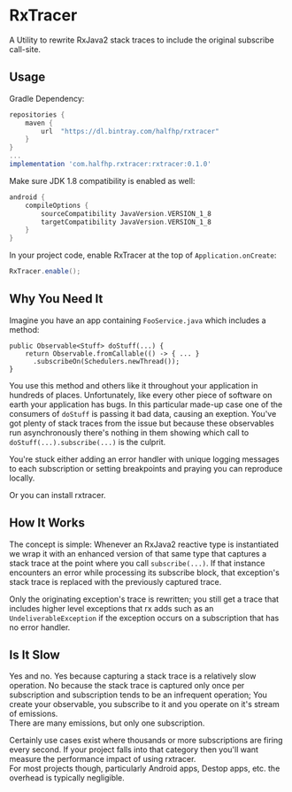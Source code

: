 # RxTracer
A Utility to rewrite RxJava2 stack traces to include the original subscribe call-site.

## Usage

Gradle Dependency:
```groovy
repositories {
    maven {
        url  "https://dl.bintray.com/halfhp/rxtracer"
    }
}
...
implementation 'com.halfhp.rxtracer:rxtracer:0.1.0'
```

Make sure JDK 1.8 compatibility is enabled as well:

```groovy
android {
    compileOptions {
        sourceCompatibility JavaVersion.VERSION_1_8
        targetCompatibility JavaVersion.VERSION_1_8
    }
}
```

In your project code, enable RxTracer at the top of `Application.onCreate`:

```java
RxTracer.enable();
```

## Why You Need It
Imagine you have an app containing `FooService.java` which includes a method:

```
public Observable<Stuff> doStuff(...) {
    return Observable.fromCallable(() -> { ... }
      .subscribeOn(Schedulers.newThread());
}
```

You use this method and others like it throughout your application in hundreds of places.  Unfortunately, like every
other piece of software on earth your application has bugs.  In this particular made-up case one of the consumers
of `doStuff` is passing it bad data, causing an exeption.  You've got plenty of stack traces from the issue
but because these observables run asynchronously there's nothing in them showing which call to `doStuff(...).subscribe(...)` is  the culprit.

You're stuck either adding an error handler with unique logging messages to each subscription
or setting breakpoints and praying you can reproduce locally.

Or you can install rxtracer.

## How It Works
The concept is simple: Whenever an RxJava2 reactive type is instantiated we wrap it with an enhanced
version of that same type that captures a stack trace at the point where you call `subscribe(...)`.
If that instance encounters an error while processing its subscribe block, that exception's
stack trace is replaced with the previously captured trace.  

Only the originating exception's trace is rewritten; you still get a trace that includes higher level
exceptions that rx adds such as an `UndeliverableException` if the exception occurs on a subscription that
has no error handler.

## Is It Slow
Yes and no.  Yes because capturing a stack trace is a relatively slow operation.  No because the stack trace
is captured only once per subscription and subscription tends to be an infrequent operation; You 
create your observable, you subscribe to it and you operate on it's stream of emissions.  
There are many emissions, but only one subscription.

Certainly use cases exist where thousands or more subscriptions are firing every second.  If
your project falls into that category then you'll want measure the performance impact of using rxtracer.  
For most projects though, particularly Android apps, Destop apps, etc. the overhead is typically negligible.



